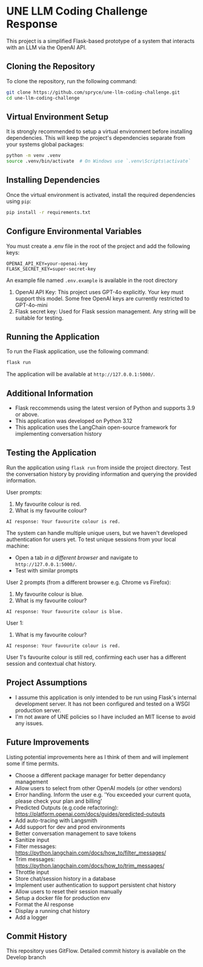 # UNE LLM Coding Challenge Response

This project is a simplified Flask-based prototype of a system that interacts with an LLM via the OpenAI API.


## Cloning the Repository

To clone the repository, run the following command:

```bash
git clone https://github.com/spryce/une-llm-coding-challenge.git
cd une-llm-coding-challenge
```

## Virtual Environment Setup

It is strongly recommended to setup a virtual environment before installing dependencies. This will keep the project's dependencies separate from your systems global packages:

```bash
python -m venv .venv
source .venv/bin/activate  # On Windows use `.venv\Scripts\activate`
```

## Installing Dependencies

Once the virtual environment is activated, install the required dependencies using `pip`:

```bash
pip install -r requirements.txt
```

## Configure Environmental Variables 

You must create a .env file in the root of the project and add the following keys:
```
OPENAI_API_KEY=your-openai-key
FLASK_SECRET_KEY=super-secret-key
```
An example file named `.env.example` is available in the root directory
1. OpenAI API Key: This project uses GPT-4o explicitly. Your key must support this model. Some free OpenAI keys are currently restricted to GPT-4o-mini
2. Flask secret key: Used for Flask session management. Any string will be suitable for testing.

## Running the Application

To run the Flask application, use the following command:

```bash
flask run
```

The application will be available at `http://127.0.0.1:5000/`.

## Additional Information

- Flask reccommends using the latest version of Python and supports 3.9 or above. 
- This application was developed on Python 3.12
- This application uses the LangChain open-source framework for implementing conversation history

## Testing the Application

Run the application using `flask run` from inside the project directory. Test the conversation history by providing information and querying the provided information. 

User prompts:

1. My favourite colour is red. 
2. What is my favourite colour?

`AI response: Your favourite colour is red.`

The system can handle multiple unique users, but we haven't developed authentication for users yet. 
To test unique sessions from your local machine:
- Open a tab *in a different browser* and navigate to `http://127.0.0.1:5000/`. 
- Test with similar prompts

User 2 prompts (from a different browser e.g. Chrome vs Firefox):

1. My favourite colour is blue. 
2. What is my favourite colour?

`AI response: Your favourite colour is blue.`

User 1:
1. What is my favourite colour?

`AI response: Your favourite colour is red.`

User 1's favourite colour is still red, confirming each user has a different session and contextual chat history.

## Project Assumptions

- I assume this application is only intended to be run using Flask's internal development server. It has not been configured and tested on a WSGI production server.
- I'm not aware of UNE policies so I have included an MIT license to avoid any issues.

## Future Improvements

Listing potential improvements here as I think of them and will implement some if time permits.

- Choose a different package manager for better dependancy management
- Allow users to select from other OpenAI models (or other vendors)
- Error handling. Inform the user e.g. 'You exceeded your current quota, please check your plan and billing'
- Predicted Outputs (e.g.code refactoring): https://platform.openai.com/docs/guides/predicted-outputs
- Add auto-tracing with Langsmith
- Add support for dev and prod environments
- Better conversation management to save tokens
- Sanitize input
- Filter messages: https://python.langchain.com/docs/how_to/filter_messages/
- Trim messages: https://python.langchain.com/docs/how_to/trim_messages/
- Throttle input
- Store chat/session history in a database
- Implement user authentication to support persistent chat history
- Allow users to reset their session manually
- Setup a docker file for production env
- Format the AI response
- Display a running chat history 
- Add a logger

## Commit History

This repository uses GitFlow. Detailed commit history is available on the Develop branch
